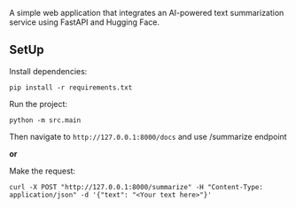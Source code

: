 A simple web application that integrates an AI-powered text summarization service using FastAPI and Hugging Face.

## SetUp

Install dependencies:
```
pip install -r requirements.txt
```
Run the project:

```
python -m src.main
```

Then navigate to `http://127.0.0.1:8000/docs` and use /summarize endpoint

**or**

Make the request:

 `curl -X POST "http://127.0.0.1:8000/summarize" -H "Content-Type: application/json" -d '{"text": "<Your text here>"}'`

